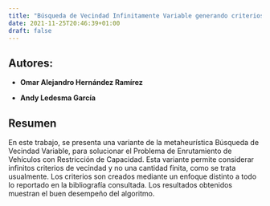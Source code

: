 ```yaml
---
title: "Búsqueda de Vecindad Infinitamente Variable generando criterios de forma creciente."
date: 2021-11-25T20:46:39+01:00
draft: false
---
```


## Autores:

* __Omar Alejandro Hernández Ramı́rez__

* __Andy Ledesma Garcı́a__

## Resumen
En este trabajo, se presenta una variante de la metaheurı́stica Búsqueda de Vecindad Variable, para solucionar el Problema de Enrutamiento de Vehı́culos con Restricción de Capacidad. Esta variante permite considerar infinitos criterios de vecindad y no una cantidad finita, como se trata usualmente. Los criterios son creados mediante un enfoque distinto a todo lo reportado en la bibliografı́a consultada. Los resultados obtenidos muestran el buen desempeño del algoritmo. 